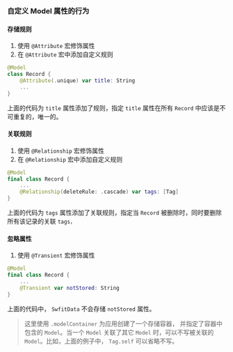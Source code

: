 ### 自定义 Model 属性的行为

#### 存储规则
1. 使用 `@Attribute` 宏修饰属性
2. 在  `@Attribute` 宏中添加自定义规则

```swift
@Model
class Record {
    @Attribute(.unique) var title: String
    ...
}
```
上面的代码为 `title` 属性添加了规则，指定 `title` 属性在所有 `Record` 中应该是不可重复的，唯一的。

#### 关联规则

1. 使用 `@Relationship` 宏修饰属性
2. 在  `@Relationship` 宏中添加自定义规则

```swift
@Model
final class Record {
    ...
    @Relationship(deleteRule: .cascade) var tags: [Tag]
}
```
上面的代码为 `tags` 属性添加了关联规则，指定当 `Record` 被删除时，同时要删除所有该记录的关联 `tags，`

#### 忽略属性

1. 使用 `@Transient` 宏修饰属性

```swift
@Model
final class Record {
    ...
    @Transient var notStored: String
}
```

上面的代码中， `SwfitData` 不会存储 `notStored` 属性。



> 这里使用 `.modelContainer` 为应用创建了一个存储容器， 并指定了容器中包含的 `Model`。当一个 `Model` 关联了其它 `Model` 时，可以不写被关联的 `Model`。比如，上面的例子中， `Tag.self` 可以省略不写。